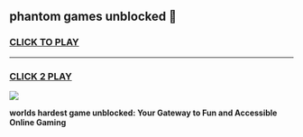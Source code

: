 
## phantom games unblocked 👋
<h3>
<a href="https://premium.freeplayer.one?title=phantom_games_unblocked&ref=12F">CLICK TO PLAY</a></h3>
<hr>

<h3>
<a href="https://premium.freeplayer.one?title=phantom_games_unblocked&ref=12F">CLICK 2 PLAY</a>
  
</h3>

<a href="https://premium.freeplayer.one?title=phantom_games_unblocked&ref=12F/"><img src="https://clearcache.store/games.png"></a>


**worlds hardest game unblocked: Your Gateway to Fun and Accessible Online Gaming**
